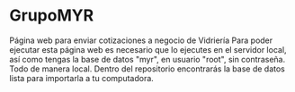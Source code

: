 # GrupoMYR
Página web para enviar cotizaciones a negocio de Vidriería 
Para poder ejecutar esta página web es necesario que lo ejecutes en el servidor local, así como tengas la base de datos "myr", en usuario "root", sin contraseña. Todo de manera local. Dentro del repositorio encontrarás la base de datos lista para importarla a tu computadora.
